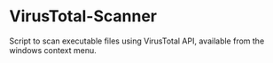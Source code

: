 # VirusTotal-Scanner
Script to scan executable files using VirusTotal API, available from the windows context menu.
